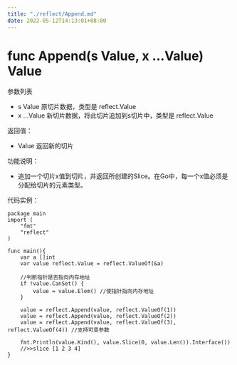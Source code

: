 ```yaml
---
title: "./reflect/Append.md"
date: 2022-05-12T14:13:01+08:00
---
```

# func Append(s Value, x ...Value) Value

参数列表

- s Value 原切片数据，类型是 reflect.Value
- x ...Value 新切片数据，将此切片追加到s切片中，类型是 reflect.Value

返回值：

- Value 返回新的切片

功能说明：

- 追加一个切片x值到切片，并返回所创建的Slice。在Go中，每一个x值必须是分配给切片的元素类型。

代码实例：
	
	package main
	import (
		"fmt"
		"reflect"
	)
	
	func main(){
		var a []int
		var value reflect.Value = reflect.ValueOf(&a)
		
		//判断指针是否指向内存地址
		if !value.CanSet() {
			value = value.Elem() //使指针指向内存地址
		}
		
		value = reflect.Append(value, reflect.ValueOf(1))
		value = reflect.Append(value, reflect.ValueOf(2))
		value = reflect.Append(value, reflect.ValueOf(3), reflect.ValueOf(4)) //支持可变参数
		
		fmt.Println(value.Kind(), value.Slice(0, value.Len()).Interface())
		//>>slice [1 2 3 4]
	}
